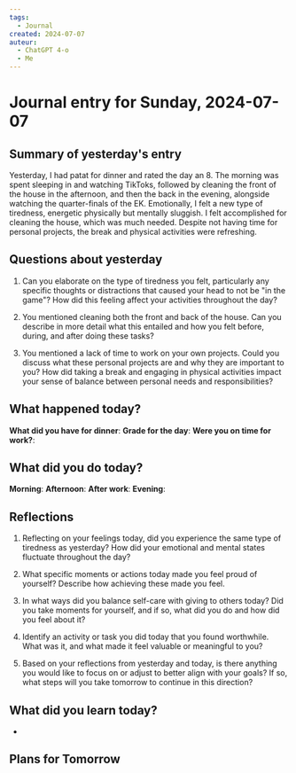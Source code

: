 ```yaml
---
tags:
  - Journal
created: 2024-07-07
auteur:
  - ChatGPT 4-o
  - Me
---
```

# Journal entry for Sunday, 2024-07-07

## Summary of yesterday's entry

Yesterday, I had patat for dinner and rated the day an 8. The morning was spent sleeping in and watching TikToks, followed by cleaning the front of the house in the afternoon, and then the back in the evening, alongside watching the quarter-finals of the EK. Emotionally, I felt a new type of tiredness, energetic physically but mentally sluggish. I felt accomplished for cleaning the house, which was much needed. Despite not having time for personal projects, the break and physical activities were refreshing.

## Questions about yesterday

1. Can you elaborate on the type of tiredness you felt, particularly any specific thoughts or distractions that caused your head to not be "in the game"? How did this feeling affect your activities throughout the day?

2. You mentioned cleaning both the front and back of the house. Can you describe in more detail what this entailed and how you felt before, during, and after doing these tasks? 

3. You mentioned a lack of time to work on your own projects. Could you discuss what these personal projects are and why they are important to you? How did taking a break and engaging in physical activities impact your sense of balance between personal needs and responsibilities?

## What happened today?

**What did you have for dinner**: 
**Grade for the day**: 
**Were you on time for work?**:

## What did you do today?

**Morning**: 
**Afternoon**: 
**After work**: 
**Evening**: 

## Reflections

1. Reflecting on your feelings today, did you experience the same type of tiredness as yesterday? How did your emotional and mental states fluctuate throughout the day? 

2. What specific moments or actions today made you feel proud of yourself? Describe how achieving these made you feel.

3. In what ways did you balance self-care with giving to others today? Did you take moments for yourself, and if so, what did you do and how did you feel about it?

4. Identify an activity or task you did today that you found worthwhile. What was it, and what made it feel valuable or meaningful to you?

5. Based on your reflections from yesterday and today, is there anything you would like to focus on or adjust to better align with your goals? If so, what steps will you take tomorrow to continue in this direction?

## What did you learn today?

- 

## Plans for Tomorrow
